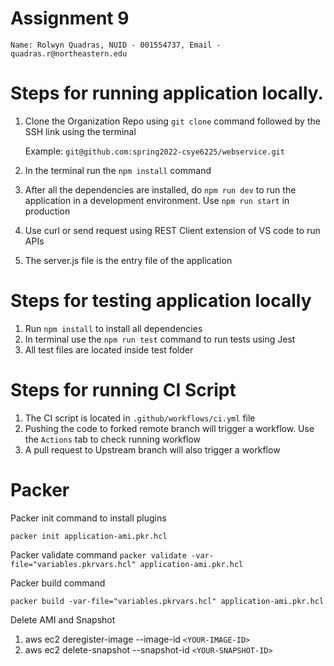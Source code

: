 # Assignment 9

```Name: Rolwyn Quadras, NUID - 001554737, Email - quadras.r@northeastern.edu```

# Steps for running application locally.

1. Clone the Organization Repo using ```git clone``` command followed by the SSH link
   using the terminal

    Example: ```git@github.com:spring2022-csye6225/webservice.git```

2. In the terminal run the ```npm install``` command
3. After all the dependencies are installed, do ```npm run dev``` to run the
   application in a development environment. Use ```npm run start``` in production
4. Use curl or send request using REST Client extension of VS code to run APIs
5. The server.js file is the entry file of the application

# Steps for testing application locally

1. Run ```npm install``` to install all dependencies
2. In terminal use the ```npm run test``` command to run tests using Jest
3. All test files are located inside test folder

# Steps for running CI Script

1. The CI script is located in ```.github/workflows/ci.yml``` file
2. Pushing the code to forked remote branch will trigger a workflow. Use the 
   ```Actions``` tab to check running workflow
3. A pull request to Upstream branch will also trigger a workflow


# Packer

Packer init command to install plugins

```packer init application-ami.pkr.hcl```

Packer validate command
```packer validate -var-file="variables.pkrvars.hcl" application-ami.pkr.hcl```

Packer build command 

```packer build -var-file="variables.pkrvars.hcl" application-ami.pkr.hcl```

Delete AMI and Snapshot
1. aws ec2 deregister-image --image-id ```<YOUR-IMAGE-ID>```
2. aws ec2 delete-snapshot --snapshot-id ```<YOUR-SNAPSHOT-ID>```
